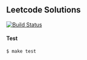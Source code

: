## Leetcode Solutions

[![Build Status](https://travis-ci.org/x1ah/leetcode.svg?branch=master)](https://travis-ci.org/x1ah/leetcode)

#### Test

```shell
$ make test
```

